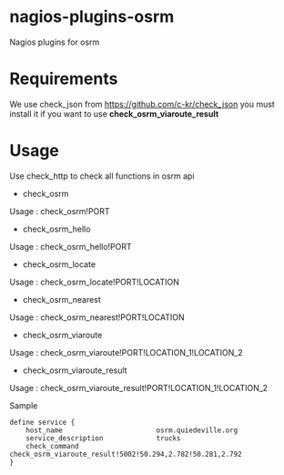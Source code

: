 nagios-plugins-osrm
===================

Nagios plugins for osrm

Requirements
============

We use check_json from https://github.com/c-kr/check_json you must
install it if you want to use **check_osrm_viaroute_result**

Usage
=====

Use check_http to check all functions in osrm api

* check_osrm

Usage : check_osrm!PORT

* check_osrm_hello

Usage : check_osrm_hello!PORT

* check_osrm_locate

Usage : check_osrm_locate!PORT!LOCATION

* check_osrm_nearest

Usage : check_osrm_nearest!PORT!LOCATION

* check_osrm_viaroute

Usage : check_osrm_viaroute!PORT!LOCATION_1!LOCATION_2

* check_osrm_viaroute_result

Usage : check_osrm_viaroute_result!PORT!LOCATION_1!LOCATION_2

Sample

    define service {
        host_name                       osrm.quiedeville.org
        service_description             trucks
        check_command                   check_osrm_viaroute_result!5002!50.294,2.782!50.281,2.792
    }




